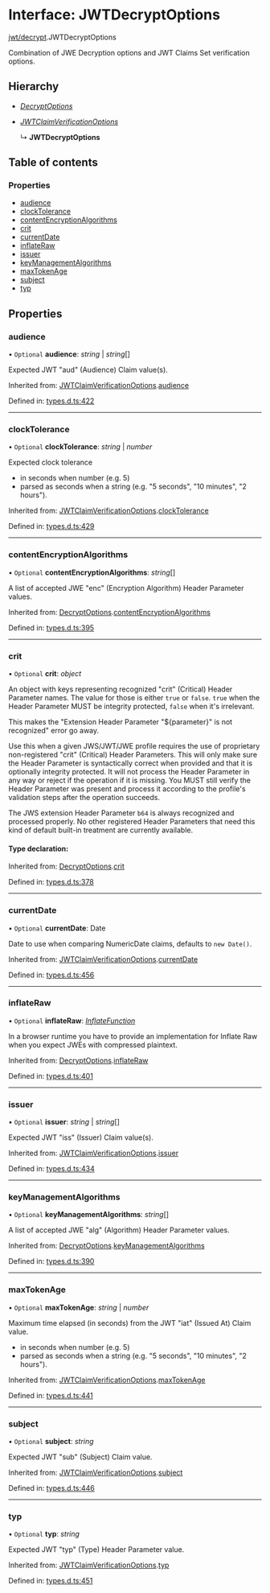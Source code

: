 # Interface: JWTDecryptOptions

[jwt/decrypt](../modules/jwt_decrypt.md).JWTDecryptOptions

Combination of JWE Decryption options and JWT Claims Set verification options.

## Hierarchy

* [*DecryptOptions*](types.decryptoptions.md)

* [*JWTClaimVerificationOptions*](types.jwtclaimverificationoptions.md)

  ↳ **JWTDecryptOptions**

## Table of contents

### Properties

- [audience](jwt_decrypt.jwtdecryptoptions.md#audience)
- [clockTolerance](jwt_decrypt.jwtdecryptoptions.md#clocktolerance)
- [contentEncryptionAlgorithms](jwt_decrypt.jwtdecryptoptions.md#contentencryptionalgorithms)
- [crit](jwt_decrypt.jwtdecryptoptions.md#crit)
- [currentDate](jwt_decrypt.jwtdecryptoptions.md#currentdate)
- [inflateRaw](jwt_decrypt.jwtdecryptoptions.md#inflateraw)
- [issuer](jwt_decrypt.jwtdecryptoptions.md#issuer)
- [keyManagementAlgorithms](jwt_decrypt.jwtdecryptoptions.md#keymanagementalgorithms)
- [maxTokenAge](jwt_decrypt.jwtdecryptoptions.md#maxtokenage)
- [subject](jwt_decrypt.jwtdecryptoptions.md#subject)
- [typ](jwt_decrypt.jwtdecryptoptions.md#typ)

## Properties

### audience

• `Optional` **audience**: *string* \| *string*[]

Expected JWT "aud" (Audience) Claim value(s).

Inherited from: [JWTClaimVerificationOptions](types.jwtclaimverificationoptions.md).[audience](types.jwtclaimverificationoptions.md#audience)

Defined in: [types.d.ts:422](https://github.com/panva/jose/blob/v3.10.0/src/types.d.ts#L422)

___

### clockTolerance

• `Optional` **clockTolerance**: *string* \| *number*

Expected clock tolerance
- in seconds when number (e.g. 5)
- parsed as seconds when a string (e.g. "5 seconds", "10 minutes", "2 hours").

Inherited from: [JWTClaimVerificationOptions](types.jwtclaimverificationoptions.md).[clockTolerance](types.jwtclaimverificationoptions.md#clocktolerance)

Defined in: [types.d.ts:429](https://github.com/panva/jose/blob/v3.10.0/src/types.d.ts#L429)

___

### contentEncryptionAlgorithms

• `Optional` **contentEncryptionAlgorithms**: *string*[]

A list of accepted JWE "enc" (Encryption Algorithm) Header Parameter values.

Inherited from: [DecryptOptions](types.decryptoptions.md).[contentEncryptionAlgorithms](types.decryptoptions.md#contentencryptionalgorithms)

Defined in: [types.d.ts:395](https://github.com/panva/jose/blob/v3.10.0/src/types.d.ts#L395)

___

### crit

• `Optional` **crit**: *object*

An object with keys representing recognized "crit" (Critical) Header Parameter
names. The value for those is either `true` or `false`. `true` when the
Header Parameter MUST be integrity protected, `false` when it's irrelevant.

This makes the "Extension Header Parameter "${parameter}" is not recognized"
error go away.

Use this when a given JWS/JWT/JWE profile requires the use of proprietary
non-registered "crit" (Critical) Header Parameters. This will only make sure
the Header Parameter is syntactically correct when provided and that it is
optionally integrity protected. It will not process the Header Parameter in
any way or reject if the operation if it is missing. You MUST still
verify the Header Parameter was present and process it according to the
profile's validation steps after the operation succeeds.

The JWS extension Header Parameter `b64` is always recognized and processed
properly. No other registered Header Parameters that need this kind of
default built-in treatment are currently available.

#### Type declaration:

Inherited from: [DecryptOptions](types.decryptoptions.md).[crit](types.decryptoptions.md#crit)

Defined in: [types.d.ts:378](https://github.com/panva/jose/blob/v3.10.0/src/types.d.ts#L378)

___

### currentDate

• `Optional` **currentDate**: Date

Date to use when comparing NumericDate claims, defaults to `new Date()`.

Inherited from: [JWTClaimVerificationOptions](types.jwtclaimverificationoptions.md).[currentDate](types.jwtclaimverificationoptions.md#currentdate)

Defined in: [types.d.ts:456](https://github.com/panva/jose/blob/v3.10.0/src/types.d.ts#L456)

___

### inflateRaw

• `Optional` **inflateRaw**: [*InflateFunction*](types.inflatefunction.md)

In a browser runtime you have to provide an implementation for Inflate Raw
when you expect JWEs with compressed plaintext.

Inherited from: [DecryptOptions](types.decryptoptions.md).[inflateRaw](types.decryptoptions.md#inflateraw)

Defined in: [types.d.ts:401](https://github.com/panva/jose/blob/v3.10.0/src/types.d.ts#L401)

___

### issuer

• `Optional` **issuer**: *string* \| *string*[]

Expected JWT "iss" (Issuer) Claim value(s).

Inherited from: [JWTClaimVerificationOptions](types.jwtclaimverificationoptions.md).[issuer](types.jwtclaimverificationoptions.md#issuer)

Defined in: [types.d.ts:434](https://github.com/panva/jose/blob/v3.10.0/src/types.d.ts#L434)

___

### keyManagementAlgorithms

• `Optional` **keyManagementAlgorithms**: *string*[]

A list of accepted JWE "alg" (Algorithm) Header Parameter values.

Inherited from: [DecryptOptions](types.decryptoptions.md).[keyManagementAlgorithms](types.decryptoptions.md#keymanagementalgorithms)

Defined in: [types.d.ts:390](https://github.com/panva/jose/blob/v3.10.0/src/types.d.ts#L390)

___

### maxTokenAge

• `Optional` **maxTokenAge**: *string* \| *number*

Maximum time elapsed (in seconds) from the JWT "iat" (Issued At) Claim value.
- in seconds when number (e.g. 5)
- parsed as seconds when a string (e.g. "5 seconds", "10 minutes", "2 hours").

Inherited from: [JWTClaimVerificationOptions](types.jwtclaimverificationoptions.md).[maxTokenAge](types.jwtclaimverificationoptions.md#maxtokenage)

Defined in: [types.d.ts:441](https://github.com/panva/jose/blob/v3.10.0/src/types.d.ts#L441)

___

### subject

• `Optional` **subject**: *string*

Expected JWT "sub" (Subject) Claim value.

Inherited from: [JWTClaimVerificationOptions](types.jwtclaimverificationoptions.md).[subject](types.jwtclaimverificationoptions.md#subject)

Defined in: [types.d.ts:446](https://github.com/panva/jose/blob/v3.10.0/src/types.d.ts#L446)

___

### typ

• `Optional` **typ**: *string*

Expected JWT "typ" (Type) Header Parameter value.

Inherited from: [JWTClaimVerificationOptions](types.jwtclaimverificationoptions.md).[typ](types.jwtclaimverificationoptions.md#typ)

Defined in: [types.d.ts:451](https://github.com/panva/jose/blob/v3.10.0/src/types.d.ts#L451)
